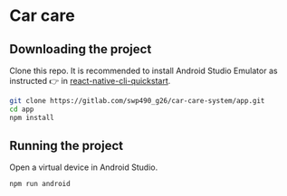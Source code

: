 # Car care

## Downloading the project

Clone this repo. It is recommended to install Android Studio Emulator as instructed 👉 in [react-native-cli-quickstart](https://reactnative.dev/docs/environment-setup).

```sh
git clone https://gitlab.com/swp490_g26/car-care-system/app.git
cd app
npm install
```

## Running the project

Open a virtual device in Android Studio.

```sh
npm run android
```
